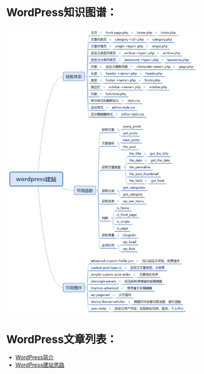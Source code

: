 # WordPress知识图谱：
![知识图谱](img/53025049-36793880-349b-11e9-986b-ac9163601110.png)

# WordPress文章列表：

- [WordPress简介](./wordpress_brief.md)
- [WordPress建站思路](./build_site_way.md)
